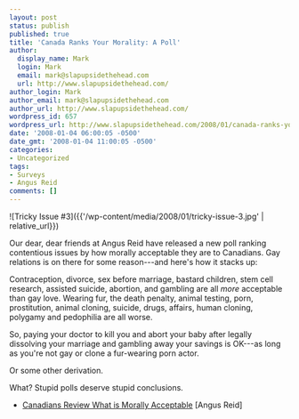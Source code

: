 ```yaml
---
layout: post
status: publish
published: true
title: 'Canada Ranks Your Morality: A Poll'
author:
  display_name: Mark
  login: Mark
  email: mark@slapupsidethehead.com
  url: http://www.slapupsidethehead.com/
author_login: Mark
author_email: mark@slapupsidethehead.com
author_url: http://www.slapupsidethehead.com/
wordpress_id: 657
wordpress_url: http://www.slapupsidethehead.com/2008/01/canada-ranks-your-morality/
date: '2008-01-04 06:00:05 -0500'
date_gmt: '2008-01-04 11:00:05 -0500'
categories:
- Uncategorized
tags:
- Surveys
- Angus Reid
comments: []
---
```

![Tricky Issue #3]({{'/wp-content/media/2008/01/tricky-issue-3.jpg' | relative_url}})

Our dear, dear friends at Angus Reid have released a new poll ranking contentious issues by how morally acceptable they are to Canadians. Gay relations is on there for some reason---and here's how it stacks up:

Contraception, divorce, sex before marriage, bastard children, stem cell research, assisted suicide, abortion, and gambling are all _more_ acceptable than gay love. Wearing fur, the death penalty, animal testing, porn, prostitution, animal cloning, suicide, drugs, affairs, human cloning, polygamy and pedophilia are all worse.

So, paying your doctor to kill you and abort your baby after legally dissolving your marriage and gambling away your savings is OK---as long as you're not gay or clone a fur-wearing porn actor.

Or some other derivation.

What? Stupid polls deserve stupid conclusions.

- [Canadians Review What is Morally Acceptable](http://www.angus-reid.com/polls/view/29454/canadians_review_what_is_morally_acceptable) [Angus Reid]
